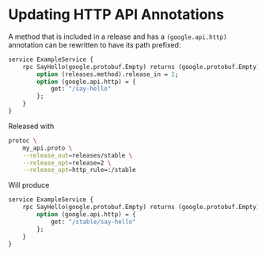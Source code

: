 # Updating HTTP API Annotations

A method that is included in a release and has a `(google.api.http)` annotation can be rewritten to have its path prefixed:

```proto
service ExampleService {
    rpc SayHello(google.protobuf.Empty) returns (google.protobuf.Empty) {
        option (releases.method).release_in = 2;
        option (google.api.http) = {
            get: "/say-hello"
        };
    }
}
```

Released with

```sh
protoc \
    my_api.proto \
    --release_out=releases/stable \
    --release_opt=release=2 \
    --release_opt=http_rule=:/stable
```

Will produce

```proto
service ExampleService {
    rpc SayHello(google.protobuf.Empty) returns (google.protobuf.Empty) {
        option (google.api.http) = {
            get: "/stable/say-hello"
        };
    }
}
```
